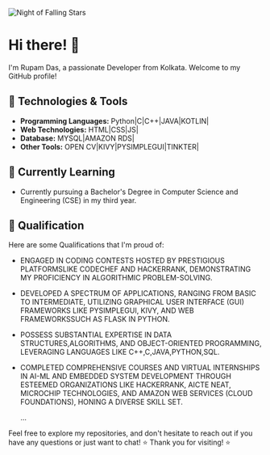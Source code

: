 ![Night of Falling Stars](https://i.pinimg.com/originals/77/36/92/77369246a6011a5b56f06cf429128f1a.gif)

# Hi there! 👋

I'm Rupam Das, a passionate Developer from Kolkata. Welcome to my GitHub profile!

## 🔧 Technologies & Tools

- **Programming Languages:** Python|C|C++|JAVA|KOTLIN|
- **Web Technologies:** HTML|CSS|JS|
- **Database:** MYSQL|AMAZON RDS|
- **Other Tools:** OPEN CV|KIVY|PYSIMPLEGUI|TINKTER|

## 🌱 Currently Learning

-  Currently pursuing a Bachelor's Degree in Computer Science and Engineering (CSE) in my third year.

## 🚀 Qualification

Here are some Qualifications that I'm proud of:

- ENGAGED IN CODING CONTESTS HOSTED BY PRESTIGIOUS PLATFORMSLIKE CODECHEF AND HACKERRANK, DEMONSTRATING MY PROFICIENCY IN ALGORITHMIC PROBLEM-SOLVING.
- DEVELOPED A SPECTRUM OF APPLICATIONS, RANGING FROM BASIC TO INTERMEDIATE, UTILIZING GRAPHICAL USER INTERFACE (GUI) FRAMEWORKS LIKE PYSIMPLEGUI, KIVY, AND WEB FRAMEWORKSSUCH AS FLASK IN PYTHON.
- POSSESS SUBSTANTIAL EXPERTISE IN DATA STRUCTURES,ALGORITHMS, AND OBJECT-ORIENTED PROGRAMMING, LEVERAGING LANGUAGES LIKE C++,C,JAVA,PYTHON,SQL.
- COMPLETED COMPREHENSIVE COURSES AND VIRTUAL INTERNSHIPS IN AI-ML AND EMBEDDED SYSTEM DEVELOPMENT THROUGH ESTEEMED ORGANIZATIONS LIKE HACKERRANK, AICTE NEAT, MICROCHIP TECHNOLOGIES, AND AMAZON WEB SERVICES 
  (CLOUD FOUNDATIONS), HONING A DIVERSE SKILL SET.

   ...

Feel free to explore my repositories, and don't hesitate to reach out if you have any questions or just want to chat!
⭐️ Thank you for visiting! ⭐️

